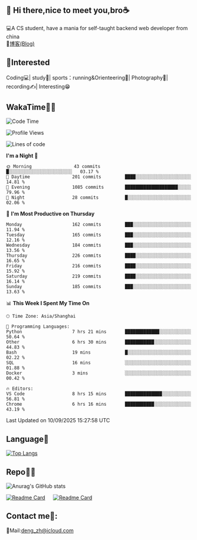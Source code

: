 👋 Hi there,nice to meet you,bro☕
---
💻A CS student, have a mania for self-taught backend web developer from china   
📌[博客(Blog)](https://github.com/HealUP/MyBlog)

 <!-- waka-box start -->
 <!-- waka-box end -->
 
🧲**Interested**
--
Coding💻| study📖| sports：running&Orienteering🏃‍| Photography📸| recording✍️| Interesting😁

WakaTime👨‍💻
---
<!--START_SECTION:waka-->
![Code Time](http://img.shields.io/badge/Code%20Time-3%2C562%20hrs%2059%20mins-blue)

![Profile Views](http://img.shields.io/badge/Profile%20Views-0-blue)

![Lines of code](https://img.shields.io/badge/From%20Hello%20World%20I%27ve%20Written-205.1%20thousand%20lines%20of%20code-blue)

**I'm a Night 🦉** 

```text
🌞 Morning                43 commits          █░░░░░░░░░░░░░░░░░░░░░░░░   03.17 % 
🌆 Daytime                201 commits         ████░░░░░░░░░░░░░░░░░░░░░   14.81 % 
🌃 Evening                1085 commits        ████████████████████░░░░░   79.96 % 
🌙 Night                  28 commits          █░░░░░░░░░░░░░░░░░░░░░░░░   02.06 % 
```
📅 **I'm Most Productive on Thursday** 

```text
Monday                   162 commits         ███░░░░░░░░░░░░░░░░░░░░░░   11.94 % 
Tuesday                  165 commits         ███░░░░░░░░░░░░░░░░░░░░░░   12.16 % 
Wednesday                184 commits         ███░░░░░░░░░░░░░░░░░░░░░░   13.56 % 
Thursday                 226 commits         ████░░░░░░░░░░░░░░░░░░░░░   16.65 % 
Friday                   216 commits         ████░░░░░░░░░░░░░░░░░░░░░   15.92 % 
Saturday                 219 commits         ████░░░░░░░░░░░░░░░░░░░░░   16.14 % 
Sunday                   185 commits         ███░░░░░░░░░░░░░░░░░░░░░░   13.63 % 
```


📊 **This Week I Spent My Time On** 

```text
🕑︎ Time Zone: Asia/Shanghai

💬 Programming Languages: 
Python                   7 hrs 21 mins       █████████████░░░░░░░░░░░░   50.64 % 
Other                    6 hrs 30 mins       ███████████░░░░░░░░░░░░░░   44.83 % 
Bash                     19 mins             █░░░░░░░░░░░░░░░░░░░░░░░░   02.22 % 
SQL                      16 mins             ░░░░░░░░░░░░░░░░░░░░░░░░░   01.88 % 
Docker                   3 mins              ░░░░░░░░░░░░░░░░░░░░░░░░░   00.42 % 

🔥 Editors: 
VS Code                  8 hrs 15 mins       ██████████████░░░░░░░░░░░   56.81 % 
Chrome                   6 hrs 16 mins       ███████████░░░░░░░░░░░░░░   43.19 % 
```


 Last Updated on 10/09/2025 15:27:58 UTC
<!--END_SECTION:waka-->

Language🚀
---
[![Top Langs](https://github-readme-stats.vercel.app/api/top-langs/?username=HealUP&layout=compact&hide_border=true)](https://github.com/HealUP)

Repo🧑‍💻
---
![Anurag's GitHub stats](https://github-readme-stats.vercel.app/api?username=HealUP&count_private=true&show_icons=true&theme=gruvbox&hide_border=true) 

[![Readme Card](https://github-readme-stats.vercel.app/api/pin/?username=HealUP&repo=InternetEy&theme=transparent)](https://github.com/HealUP/InternetEy) &emsp;
[![Readme Card](https://github-readme-stats.vercel.app/api/pin/?username=HealUP&repo=CampusExperience&theme=transparent)](https://github.com/HealUP/CampusExperience)


Contact me📱:
---
📮Mail:deng_zh@icloud.com  
